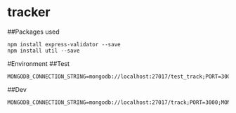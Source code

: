 # tracker

##Packages used
```
npm install express-validator --save
npm install util --save
```
#Environment
##Test
```
MONGODB_CONNECTION_STRING=mongodb://localhost:27017/test_track;PORT=3001;MONGODB_COLLECTION_NAME=track
```
##Dev
```
MONGODB_CONNECTION_STRING=mongodb://localhost:27017/track;PORT=3000;MONGODB_COLLECTION_NAME=track
```